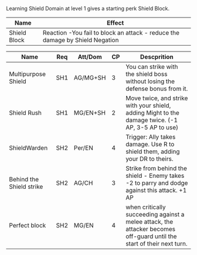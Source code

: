 Learning Shield Domain at level 1 gives a starting perk Shield Block.

| **Name**     | **Effect**                                                                   |
| ------------ | ---------------------------------------------------------------------------- |
| Shield Block | Reaction -You fail to block an attack - reduce the damage by Shield Negation |

| **Name**                 | **Req** | Att/Dom  | **CP** | **Descprition**                                                                                                       |
| ------------------------ | ------- | -------- | ------ | --------------------------------------------------------------------------------------------------------------------- |
| Multipurpose Shield      | SH1     | AG/MG+SH | 3      | You can strike with the shield boss without losing the defense bonus from it.                                         |
| Shield Rush              | SH1     | MG/EN+SH | 2      | Move twice, and strike with your shield, adding Might to the damage twice. (-1 AP, 3-5 AP to use)                     |
| ShieldWarden             | SH2     | Per/EN   | 4      | Trigger: Ally takes damage. Use R to shield them, adding your DR to theirs.                                           |
| Behind the Shield strike | SH2     | AG/CH    | 3      | Strike from behind the shield - Enemy takes -2 to parry and dodge against this attack. +1 AP                          |
| Perfect block            | SH2     | MG/EN    | 4      | when critically succeeding against a melee attack, the attacker becomes off-guard until the start of their next turn. |

